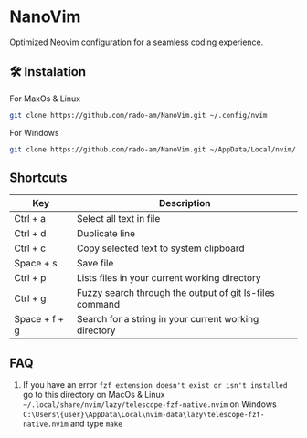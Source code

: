 # NanoVim
Optimized Neovim configuration for a seamless coding experience.

## 🛠️ Instalation

For MaxOs & Linux
```bash
git clone https://github.com/rado-am/NanoVim.git ~/.config/nvim
```

For Windows
```bash
git clone https://github.com/rado-am/NanoVim.git ~/AppData/Local/nvim/
```

## Shortcuts

| Key | Description |
| ------ | ------ |
| Ctrl + a | Select all text in file |
| Ctrl + d | Duplicate line |
| Ctrl + c | Copy selected text to system clipboard |
| Space + s | Save file |
| Ctrl + p | Lists files in your current working directory |
| Ctrl + g | Fuzzy search through the output of git ls-files command |
| Space + f + g | Search for a string in your current working directory |

## FAQ
1. If you have an error `fzf extension doesn't exist or isn't installed` go to this directory
on MacOs & Linux
`~/.local/share/nvim/lazy/telescope-fzf-native.nvim`
on Windows
`C:\Users\{user}\AppData\Local\nvim-data\lazy\telescope-fzf-native.nvim`
and type `make`
